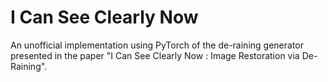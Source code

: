 I Can See Clearly Now
==============================

An unofficial implementation using PyTorch of the de-raining generator presented in the paper "I Can See Clearly Now : Image Restoration via De-Raining".
